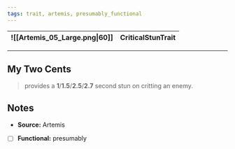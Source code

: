 ```yaml
---
tags: trait, artemis, presumably_functional
---
```

![[Artemis_05_Large.png\|60]] | CriticalStunTrait 
--- | ---

---
## My Two Cents
>provides a **1**/**1.5**/**2.5**/**2.7** second stun on critting an enemy.

## Notes
* **Source:** Artemis
* [ ] **Functional:** presumably